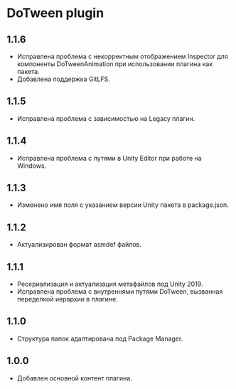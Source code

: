 # DoTween plugin

## 1.1.6
* Исправлена проблема с некорректным отображением Inspector для компоненты DoTweenAnimation при использовании плагина как пакета.
* Добавлена поддержка GitLFS.

## 1.1.5
* Исправлена проблема с зависимостью на Legacy плагин.

## 1.1.4
* Исправлена проблема с путями в Unity Editor при работе на Windows.

## 1.1.3
* Изменено имя поля с указанием версии Unity пакета в package.json.

## 1.1.2
* Актуализирован формат asmdef файлов.

## 1.1.1
* Ресериализация и актуализация метафайлов под Unity 2019.
* Исправлена проблема с внутреннями путями DoTween, вызванная переделкой иерархии в плагине.

## 1.1.0
* Структура папок адаптирована под Package Manager.

## 1.0.0
* Добавлен основной контент плагина.
